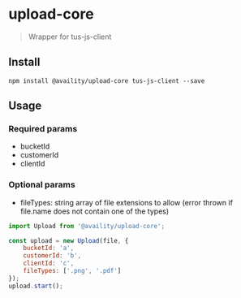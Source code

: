 # upload-core
> Wrapper for tus-js-client

## Install

```
npm install @availity/upload-core tus-js-client --save
```

## Usage

### Required params

- bucketId
- customerId
- clientId

### Optional params

- fileTypes: string array of file extensions to allow (error thrown if file.name does not contain one of the types)

```js
import Upload from '@availity/upload-core';

const upload = new Upload(file, {
    bucketId: 'a',
    customerId: 'b',
    clientId: 'c',
    fileTypes: ['.png', '.pdf']
});
upload.start();
```

